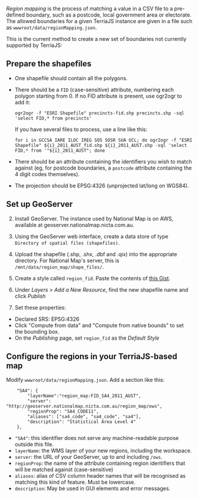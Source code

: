 *Region mapping* is the process of matching a value in a CSV file to a pre-defined boundary, such as a postcode, local government area or electorate. The allowed boundaries for a given TerriaJS instance are given in a file such as `wwwroot/data/regionMapping.json`.

This is the current method to create a new set of boundaries not currently supported by TerriaJS:

## Prepare the shapefiles

  * One shapefile should contain all the polygons. 
  * There should be a `FID` (case-sensitive) attribute, numbering each polygon starting from 0. If no FID attribute is present, use ogr2ogr to add it: 

    `ogr2ogr -f "ESRI Shapefile" precincts-fid.shp precincts.shp -sql 'select FID,* from precincts'` 

    If you have several files to process, use a line like this:

    `for i in GCCSA IARE ILOC IREG SOS SOSR SUA UCL; do ogr2ogr -f "ESRI Shapefile" ${i}_2011_AUST_fid.shp ${i}_2011_AUST.shp -sql 'select FID,* from '"${i}_2011_AUST"; done`

  * There should be an attribute containing the identifiers you wish to match against (eg, for postcode boundaries, a `postcode` attribute containing the 4 digit codes themselves).
  * The projection should be EPSG:4326 (unprojected lat/long on WGS84).

## Set up GeoServer

2. Install GeoServer. The instance used by National Map is on AWS, available at geoserver.nationalmap.nicta.com.au.

3. Using the GeoServer web interface, create a data store of type `Directory of spatial files (shapefiles)`.

4. Upload the shapefile (.shp, .shx, .dbf and .qix) into the appropriate directory. For National Map's server, this is `/mnt/data/region_map/shape_files/`.

5. Create a style called `region_fid`. Paste the contents of [this Gist](https://gist.github.com/stevage/767779515f037e1d1427).

6. Under *Layers > Add a New Resource*, find the new shapefile name and click *Publish* 

7. Set these properties:
  * Declared SRS: EPSG:4326
  * Click "Compute from data" and "Compute from native bounds" to set the bounding box.
  * On the *Publishing* page, set `region_fid` as the *Default Style*

## Configure the regions in your TerriaJS-based map

Modify `wwwroot/data/regionMapping.json`. Add a section like this:

        "SA4": {
            "layerName":"region_map:FID_SA4_2011_AUST",
            "server": "http://geoserver.nationalmap.nicta.com.au/region_map/ows",
            "regionProp": "SA4_CODE11",
            "aliases": ["sa4_code", "sa4_code", "sa4"],
            "description": "Statistical Area Level 4"
        },

* `"SA4"`: this identifier does not serve any machine-readable purpose outside this file.
* `layerName`: the WMS layer of your new regions, including the workspace.
* `server`: the URL of your GeoServer, up to and including `/ows`.
* `regionProp`: the name of the attribute containing region identifiers that will be matched against (case-sensitive)
* `aliases`: alias of CSV column header names that will be recognised as matching this kind of feature. Must be lowercase.
* `description`: May be used in GUI elements and error messages.